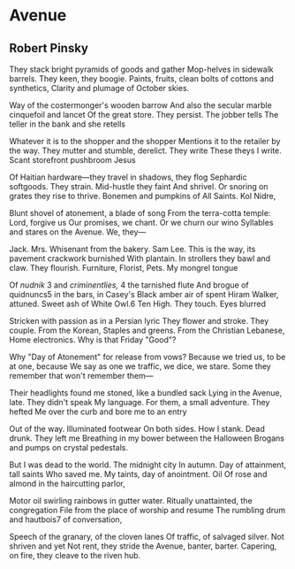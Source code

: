 # Avenue
## Robert Pinsky
They stack bright pyramids of goods and gather
Mop-helves in sidewalk barrels. They keen, they boogie.
Paints, fruits, clean bolts of cottons and synthetics,
Clarity and plumage of October skies.

Way of the costermonger's wooden barrow
And also the secular marble cinquefoil and lancet
Of the great store. They persist. The jobber tells
The teller in the bank and she retells

Whatever it is to the shopper and the shopper
Mentions it to the retailer by the way.
They mutter and stumble, derelict. They write
These theys I write. Scant storefront pushbroom Jesus

Of Haitian hardware—they travel in shadows, they flog
Sephardic softgoods. They strain. Mid-hustle they faint
And shrivel. Or snoring on grates they rise to thrive.
Bonemen and pumpkins of All Saints. Kol Nidre,

Blunt shovel of atonement, a blade of song
From the terra-cotta temple: Lord, forgive us
Our promises, we chant. Or we churn our wino
Syllables and stares on the Avenue. We, they—

Jack. Mrs. Whisenant from the bakery. Sam Lee.
This is the way, its pavement crackwork burnished
With plantain. In strollers they bawl and claw. They flourish.
Furniture, Florist, Pets. My mongrel tongue

Of _nudnik_ 3 and _criminentlies,_ 4 the tarnished flute
And brogue of quidnuncs5 in the bars, in Casey's
Black amber air of spent Hiram Walker, attuned.
Sweet ash of White Owl.6 Ten High. They touch. Eyes blurred

Stricken with passion as in a Persian lyric
They flower and stroke. They couple. From the Korean,
Staples and greens. From the Christian Lebanese,
Home electronics. Why is that Friday "Good"?

Why "Day of Atonement" for release from vows?
Because we tried us, to be at one, because
We say as one we traffic, we dice, we stare.
Some they remember that won't remember them—

Their headlights found me stoned, like a bundled sack
Lying in the Avenue, late. They didn't speak
My language. For them, a small adventure. They hefted
Me over the curb and bore me to an entry

Out of the way. Illuminated footwear
On both sides. How I stank. Dead drunk. They left me
Breathing in my bower between the Halloween
Brogans and pumps on crystal pedestals.

But I was dead to the world. The midnight city
In autumn. Day of attainment, tall saints
Who saved me. My taints, day of anointment. Oil
Of rose and almond in the haircutting parlor,

Motor oil swirling rainbows in gutter water.
Ritually unattainted, the congregation
File from the place of worship and resume
The rumbling drum and hautbois7 of conversation,

Speech of the granary, of the cloven lanes
Of traffic, of salvaged silver. Not shriven and yet
Not rent, they stride the Avenue, banter, barter.
Capering, on fire, they cleave to the riven hub.